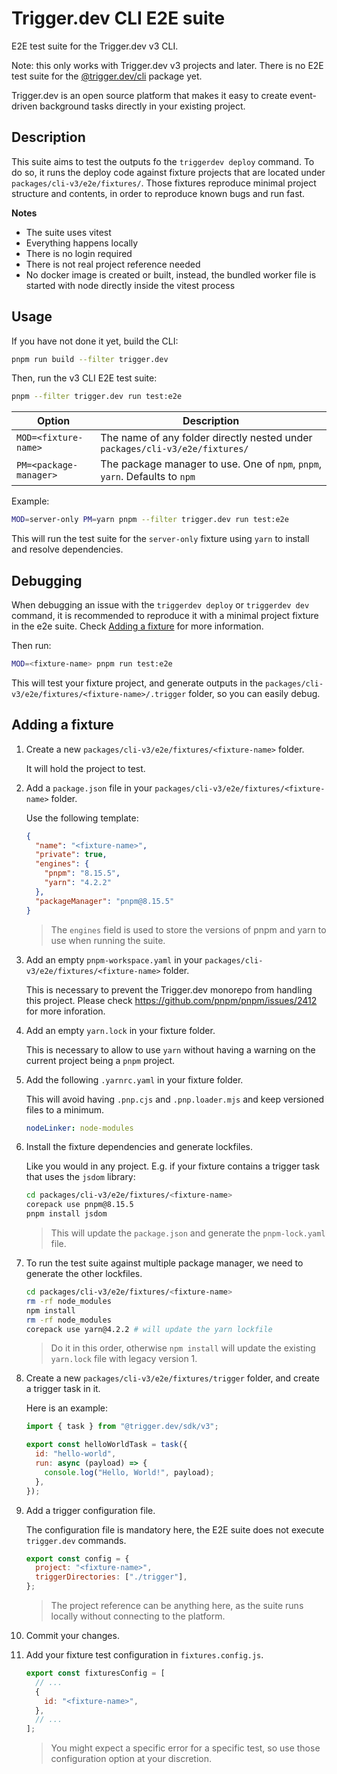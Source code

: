 # Trigger.dev CLI E2E suite

E2E test suite for the Trigger.dev v3 CLI.

Note: this only works with Trigger.dev v3 projects and later. There is no E2E test suite for the [@trigger.dev/cli](https://www.npmjs.com/package/@trigger.dev/cli) package yet.

Trigger.dev is an open source platform that makes it easy to create event-driven background tasks directly in your existing project.

## Description

This suite aims to test the outputs fo the `triggerdev deploy` command.
To do so, it runs the deploy code against fixture projects that are located under `packages/cli-v3/e2e/fixtures/`.
Those fixtures reproduce minimal project structure and contents, in order to reproduce known bugs and run fast.

**Notes**
- The suite uses vitest
- Everything happens locally
- There is no login required
- There is not real project reference needed
- No docker image is created or built, instead, the bundled worker file is started with node directly inside the vitest process

## Usage

If you have not done it yet, build the CLI:

```sh
pnpm run build --filter trigger.dev
```

Then, run the v3 CLI E2E test suite:

```sh
pnpm --filter trigger.dev run test:e2e
```

| Option                 | Description                                                                  |
| ---------------------- | ---------------------------------------------------------------------------- |
| `MOD=<fixture-name>`   | The name of any folder directly nested under `packages/cli-v3/e2e/fixtures/` |
| `PM=<package-manager>` | The package manager to use. One of `npm`, `pnpm`, `yarn`. Defaults to `npm`  |

Example:

```sh
MOD=server-only PM=yarn pnpm --filter trigger.dev run test:e2e
```

This will run the test suite for the `server-only` fixture using `yarn` to install and resolve dependencies.

## Debugging

When debugging an issue with the `triggerdev deploy` or `triggerdev dev` command, it is recommended to reproduce it with a minimal project fixture in the e2e suite.
Check [Adding a fixture](#adding-a-fixture) for more information.

Then run:

```sh
MOD=<fixture-name> pnpm run test:e2e
```

This will test your fixture project, and generate outputs in the `packages/cli-v3/e2e/fixtures/<fixture-name>/.trigger` folder, so you can easily debug.

## Adding a fixture

1. Create a new `packages/cli-v3/e2e/fixtures/<fixture-name>` folder.

    It will hold the project to test.

2. Add a `package.json` file in your `packages/cli-v3/e2e/fixtures/<fixture-name>` folder.

    Use the following template:

    ```json package.json
    {
      "name": "<fixture-name>",
      "private": true,
      "engines": {
        "pnpm": "8.15.5",
        "yarn": "4.2.2"
      },
      "packageManager": "pnpm@8.15.5"
    }
    ```

    > The `engines` field is used to store the versions of pnpm and yarn to use when running the suite.

3. Add an empty `pnpm-workspace.yaml` in your `packages/cli-v3/e2e/fixtures/<fixture-name>` folder.

    This is necessary to prevent the Trigger.dev monorepo from handling this project.
    Please check https://github.com/pnpm/pnpm/issues/2412 for more inforation.

4. Add an empty `yarn.lock` in your fixture folder.

    This is necessary to allow to use `yarn` without having a warning on the current project being a `pnpm` project.

5. Add the following `.yarnrc.yaml` in your fixture folder.

    This will avoid having `.pnp.cjs` and `.pnp.loader.mjs` and keep versioned files to a minimum.

    ```yaml .yarnrc.yml
    nodeLinker: node-modules
    ```

6. Install the fixture dependencies and generate lockfiles.

    Like you would in any project.
    E.g. if your fixture contains a trigger task that uses the `jsdom` library:

    ```sh
    cd packages/cli-v3/e2e/fixtures/<fixture-name>
    corepack use pnpm@8.15.5
    pnpm install jsdom
    ```

    > This will update the `package.json` and generate the `pnpm-lock.yaml` file.

7. To run the test suite against multiple package manager, we need to generate the other lockfiles.

    ```sh
    cd packages/cli-v3/e2e/fixtures/<fixture-name>
    rm -rf node_modules
    npm install
    rm -rf node_modules
    corepack use yarn@4.2.2 # will update the yarn lockfile
    ```

    > Do it in this order, otherwise `npm install` will update the existing `yarn.lock` file with legacy version 1.

8. Create a new `packages/cli-v3/e2e/fixtures/trigger` folder, and create a trigger task in it.

    Here is an example:

    ```javascript
    import { task } from "@trigger.dev/sdk/v3";

    export const helloWorldTask = task({
      id: "hello-world",
      run: async (payload) => {
        console.log("Hello, World!", payload);
      },
    });
    ```

9.  Add a trigger configuration file.

    The configuration file is mandatory here, the E2E suite does not execute `trigger.dev` commands.

    ```javascript
    export const config = {
      project: "<fixture-name>",
      triggerDirectories: ["./trigger"],
    };
    ```

    > The project reference can be anything here, as the suite runs locally without connecting to the platform.

10. Commit your changes.

11. Add your fixture test configuration in `fixtures.config.js`.

    ```javascript fixtures.config.js
    export const fixturesConfig = [
      // ...
      {
        id: "<fixture-name>",
      },
      // ...
    ];
    ```

    > You might expect a specific error for a specific test, so use those configuration option at your discretion.
